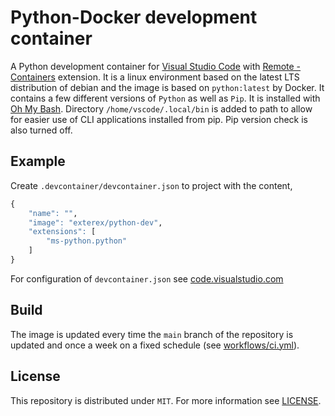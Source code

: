 # Python-Docker development container

A Python development container for [Visual Studio Code](https://code.visualstudio.com/) with [Remote - Containers](https://marketplace.visualstudio.com/items?itemName=ms-vscode-remote.remote-containers) extension. It is a linux environment based on the latest LTS distribution of debian and the image is based on `python:latest` by Docker. It contains a few different versions of `Python` as well as `Pip`. It is installed with [Oh My Bash](https://ohmybash.nntoan.com/). Directory `/home/vscode/.local/bin` is added to path to allow for easier use of CLI applications installed from pip. Pip version check is also turned off.

## Example

Create `.devcontainer/devcontainer.json` to project with the content,

```r json
{
    "name": "",
    "image": "exterex/python-dev",
    "extensions": [
        "ms-python.python"
    ]
}
```

For configuration of `devcontainer.json` see [code.visualstudio.com](https://code.visualstudio.com/docs/remote/devcontainerjson-reference)

## Build

The image is updated every time the `main` branch of the repository is updated and once a week on a fixed schedule (see [workflows/ci.yml](.github/workflows/ci.yml)).

## License

This repository is distributed under `MIT`. For more information see [LICENSE](LICENSE).
